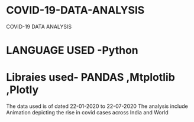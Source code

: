 # COVID-19-DATA-ANALYSIS
COVID-19 DATA ANALYSIS 
# LANGUAGE USED -Python
# Libraies used- PANDAS ,Mtplotlib ,Plotly
 The data used is of dated 22-01-2020  to 22-07-2020 
 The analysis include Animation  depicting the rise in covid cases across India and World
